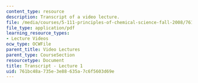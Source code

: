 ```yaml
---
content_type: resource
description: Transcript of a video lecture.
file: /media/courses/5-111-principles-of-chemical-science-fall-2008/761bc48a735e3e88635a7c6f5603d69e_5-111F08-L01.pdf
file_type: application/pdf
learning_resource_types:
- Lecture Videos
ocw_type: OCWFile
parent_title: Video Lectures
parent_type: CourseSection
resourcetype: Document
title: Transcript - Lecture 1
uid: 761bc48a-735e-3e88-635a-7c6f5603d69e
---
```

